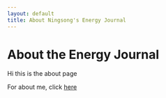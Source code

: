 ```yaml
---
layout: default
title: About Ningsong's Energy Journal
---
```


# About the Energy Journal

Hi this is the about page

For about me, click <a href="https://heliotrope3n.github.io">here</a>